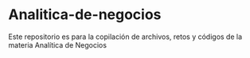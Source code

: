 # Analitica-de-negocios
Este repositorio es para la copilación de archivos, retos y códigos de la materia Analítica de Negocios
